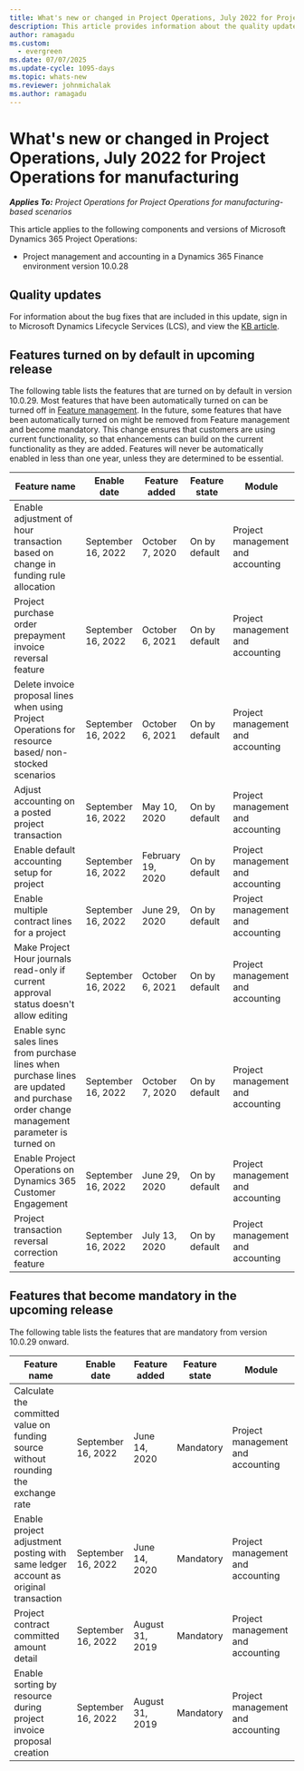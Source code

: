 ```yaml
---
title: What's new or changed in Project Operations, July 2022 for Project Operations for manufacturing
description: This article provides information about the quality updates that are available in the July 2022 release of Microsoft Dynamics 365 Project Operations for Project Operations for manufacturing.
author: ramagadu
ms.custom:
  - evergreen
ms.date: 07/07/2025
ms.update-cycle: 1095-days
ms.topic: whats-new
ms.reviewer: johnmichalak
ms.author: ramagadu
---
```


# What's new or changed in Project Operations, July 2022 for Project Operations for manufacturing

_**Applies To:** Project Operations for Project Operations for manufacturing-based scenarios_

This article applies to the following components and versions of Microsoft Dynamics 365 Project Operations:

- Project management and accounting in a Dynamics 365 Finance environment version 10.0.28

## Quality updates

For information about the bug fixes that are included in this update, sign in to Microsoft Dynamics Lifecycle Services (LCS), and view the [KB article](https://fix.lcs.dynamics.com/Issue/Details?bugId=694438).

## Features turned on by default in upcoming release

The following table lists the features that are turned on by default in version 10.0.29. Most features that have been automatically turned on can be turned off in [Feature management](/dynamics365/fin-ops-core/fin-ops/get-started/feature-management/feature-management-overview). In the future, some features that have been automatically turned on might be removed from Feature management and become mandatory. This change ensures that customers are using current functionality, so that enhancements can build on the current functionality as they are added. Features will never be automatically enabled in less than one year, unless they are determined to be essential.

| Feature name | Enable date | Feature added | Feature state | Module |
| --- | --- | --- |--- |--- |
| Enable adjustment of hour transaction based on change in funding rule allocation | September 16, 2022 | October 7, 2020 | On by default | Project management and accounting |
| Project purchase order prepayment invoice reversal feature | September 16, 2022 | October 6, 2021 | On by default | Project management and accounting |
| Delete invoice proposal lines when using Project Operations for resource based/ non-stocked scenarios | September 16, 2022 | October 6, 2021 | On by default | Project management and accounting |
| Adjust accounting on a posted project transaction | September 16, 2022 | May 10, 2020 | On by default | Project management and accounting |
| Enable default accounting setup for project | September 16, 2022 | February 19, 2020 | On by default | Project management and accounting |
| Enable multiple contract lines for a project | September 16, 2022 | June 29, 2020 | On by default | Project management and accounting |
| Make Project Hour journals read-only if current approval status doesn't allow editing | September 16, 2022 | October 6, 2021 | On by default | Project management and accounting |
| Enable sync sales lines from purchase lines when purchase lines are updated and purchase order change management parameter is turned on | September 16, 2022 | October 7, 2020 | On by default | Project management and accounting |
| Enable Project Operations on Dynamics 365 Customer Engagement | September 16, 2022 | June 29, 2020 | On by default | Project management and accounting |
| Project transaction reversal correction feature | September 16, 2022 | July 13, 2020 | On by default | Project management and accounting |

## Features that become mandatory in the upcoming release

The following table lists the features that are mandatory from version 10.0.29 onward.

| Feature name | Enable date | Feature added | Feature state | Module |
| --- | --- | --- | --- | --- |
| Calculate the committed value on funding source without rounding the exchange rate | September 16, 2022 | June 14, 2020 | Mandatory | Project management and accounting |
| Enable project adjustment posting with same ledger account as original transaction | September 16, 2022 | June 14, 2020 | Mandatory | Project management and accounting |
| Project contract committed amount detail | September 16, 2022 | August 31, 2019 | Mandatory | Project management and accounting |
| Enable sorting by resource during project invoice proposal creation | September 16, 2022 | August 31, 2019 | Mandatory | Project management and accounting |
